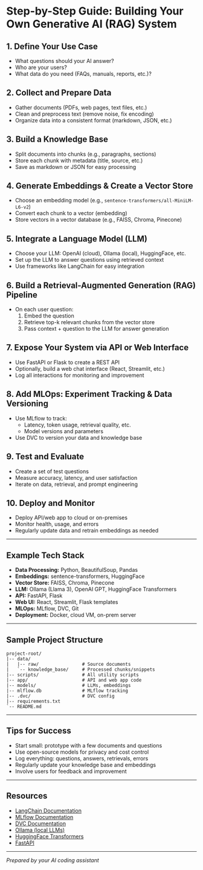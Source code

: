 # Step-by-Step Guide: Building Your Own Generative AI (RAG) System

## 1. Define Your Use Case
- What questions should your AI answer?
- Who are your users?
- What data do you need (FAQs, manuals, reports, etc.)?

## 2. Collect and Prepare Data
- Gather documents (PDFs, web pages, text files, etc.)
- Clean and preprocess text (remove noise, fix encoding)
- Organize data into a consistent format (markdown, JSON, etc.)

## 3. Build a Knowledge Base
- Split documents into chunks (e.g., paragraphs, sections)
- Store each chunk with metadata (title, source, etc.)
- Save as markdown or JSON for easy processing

## 4. Generate Embeddings & Create a Vector Store
- Choose an embedding model (e.g., `sentence-transformers/all-MiniLM-L6-v2`)
- Convert each chunk to a vector (embedding)
- Store vectors in a vector database (e.g., FAISS, Chroma, Pinecone)

## 5. Integrate a Language Model (LLM)
- Choose your LLM: OpenAI (cloud), Ollama (local), HuggingFace, etc.
- Set up the LLM to answer questions using retrieved context
- Use frameworks like LangChain for easy integration

## 6. Build a Retrieval-Augmented Generation (RAG) Pipeline
- On each user question:
  1. Embed the question
  2. Retrieve top-k relevant chunks from the vector store
  3. Pass context + question to the LLM for answer generation

## 7. Expose Your System via API or Web Interface
- Use FastAPI or Flask to create a REST API
- Optionally, build a web chat interface (React, Streamlit, etc.)
- Log all interactions for monitoring and improvement

## 8. Add MLOps: Experiment Tracking & Data Versioning
- Use MLflow to track:
  - Latency, token usage, retrieval quality, etc.
  - Model versions and parameters
- Use DVC to version your data and knowledge base

## 9. Test and Evaluate
- Create a set of test questions
- Measure accuracy, latency, and user satisfaction
- Iterate on data, retrieval, and prompt engineering

## 10. Deploy and Monitor
- Deploy API/web app to cloud or on-premises
- Monitor health, usage, and errors
- Regularly update data and retrain embeddings as needed

---

## Example Tech Stack

- **Data Processing:** Python, BeautifulSoup, Pandas
- **Embeddings:** sentence-transformers, HuggingFace
- **Vector Store:** FAISS, Chroma, Pinecone
- **LLM:** Ollama (Llama 3), OpenAI GPT, HuggingFace Transformers
- **API:** FastAPI, Flask
- **Web UI:** React, Streamlit, Flask templates
- **MLOps:** MLflow, DVC, Git
- **Deployment:** Docker, cloud VM, on-prem server

---

## Sample Project Structure

```
project-root/
|-- data/
|   |-- raw/                # Source documents
|   `-- knowledge_base/     # Processed chunks/snippets
|-- scripts/                # All utility scripts
|-- app/                    # API and web app code
|-- models/                 # LLMs, embeddings
|-- mlflow.db               # MLflow tracking
|-- .dvc/                   # DVC config
|-- requirements.txt
`-- README.md
```

---

## Tips for Success

- Start small: prototype with a few documents and questions
- Use open-source models for privacy and cost control
- Log everything: questions, answers, retrievals, errors
- Regularly update your knowledge base and embeddings
- Involve users for feedback and improvement

---

## Resources

- [LangChain Documentation](https://python.langchain.com/)
- [MLflow Documentation](https://mlflow.org/)
- [DVC Documentation](https://dvc.org/doc/)
- [Ollama (local LLMs)](https://ollama.com/)
- [HuggingFace Transformers](https://huggingface.co/docs/transformers/index)
- [FastAPI](https://fastapi.tiangolo.com/)

---

*Prepared by your AI coding assistant* 